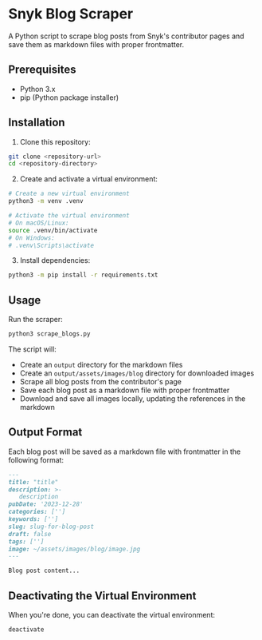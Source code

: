 # Snyk Blog Scraper

A Python script to scrape blog posts from Snyk's contributor pages and save them as markdown files with proper frontmatter.

## Prerequisites

- Python 3.x
- pip (Python package installer)

## Installation

1. Clone this repository:
```bash
git clone <repository-url>
cd <repository-directory>
```

2. Create and activate a virtual environment:
```bash
# Create a new virtual environment
python3 -m venv .venv

# Activate the virtual environment
# On macOS/Linux:
source .venv/bin/activate
# On Windows:
# .venv\Scripts\activate
```

3. Install dependencies:
```bash
python3 -m pip install -r requirements.txt
```

## Usage

Run the scraper:
```bash
python3 scrape_blogs.py
```

The script will:
- Create an `output` directory for the markdown files
- Create an `output/assets/images/blog` directory for downloaded images
- Scrape all blog posts from the contributor's page
- Save each blog post as a markdown file with proper frontmatter
- Download and save all images locally, updating the references in the markdown

## Output Format

Each blog post will be saved as a markdown file with frontmatter in the following format:

```markdown
---
title: "title"
description: >-
   description
pubDate: '2023-12-28'
categories: ['']
keywords: ['']
slug: slug-for-blog-post
draft: false
tags: ['']
image: ~/assets/images/blog/image.jpg
---

Blog post content...
```

## Deactivating the Virtual Environment

When you're done, you can deactivate the virtual environment:
```bash
deactivate
``` 
